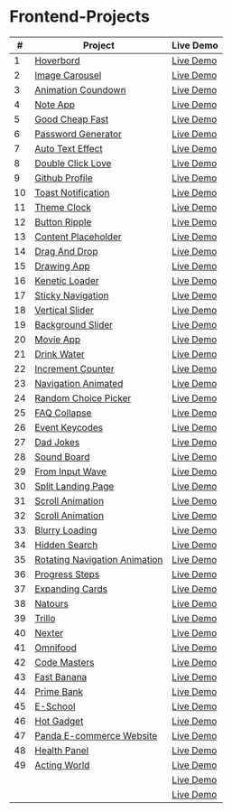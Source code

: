 # Frontend-Projects

| # |    Project            |    Live  Demo    |
|---| --------------------- | ---------------- |
| 1 | [Hoverbord](https://github.com/FaysalMiah55/hoverboard) | [Live Demo](https://faysalmiah55.github.io/hoverboard/) |
| 2 | [Image Carousel](https://github.com/FaysalMiah55/image-carousel) | [Live Demo](https://faysalmiah55.github.io/image-carousel/) |
| 3 | [Animation Coundown](https://github.com/FaysalMiah55/animated-countdown) | [Live Demo](https://faysalmiah55.github.io/animated-countdown/) |
| 4 | [Note App](https://github.com/FaysalMiah55/note-app) | [Live Demo](https://faysalmiah55.github.io/note-app/) |
| 5 | [Good Cheap Fast](https://github.com/FaysalMiah55/good-cheap-fast) | [Live Demo](https://faysalmiah55.github.io/good-cheap-fast/) |
| 6 | [Password Generator](https://github.com/FaysalMiah55/password-generator) | [Live Demo](https://faysalmiah55.github.io/password-generator/) |
| 7 | [Auto Text Effect](https://github.com/FaysalMiah55/auto-text-effect) | [Live Demo](https://faysalmiah55.github.io/auto-text-effect/) |
| 8 | [Double Click Love](https://github.com/FaysalMiah55/double-click-love) | [Live Demo](https://faysalmiah55.github.io/double-click-love/) |
| 9 | [Github Profile](https://github.com/FaysalMiah55/github-profile) | [Live Demo](https://faysalmiah55.github.io/github-profile/) |
| 10 | [Toast Notification](https://github.com/FaysalMiah55/toast-notification) | [Live Demo](https://faysalmiah55.github.io/toast-notification/) |
| 11 | [Theme Clock](https://github.com/FaysalMiah55/theme-clock) | [Live Demo](https://faysalmiah55.github.io/theme-clock/) |
| 12 | [Button Ripple](https://github.com/FaysalMiah55/button-ripple) | [Live Demo](https://faysalmiah55.github.io/button-ripple/) |
| 13 | [Content Placeholder](https://github.com/FaysalMiah55/content-placeholder) | [Live Demo](https://faysalmiah55.github.io/content-placeholder/) |
| 14 | [Drag And Drop](https://github.com/FaysalMiah55/drag-and-drop) | [Live Demo](https://faysalmiah55.github.io/drag-and-drop/) |
| 15 | [Drawing App](https://github.com/FaysalMiah55/drawing-app) | [Live Demo](https://faysalmiah55.github.io/drawing-app/) |
| 16 | [Kenetic Loader](https://github.com/FaysalMiah55/kenetic-loader) | [Live Demo](https://faysalmiah55.github.io/kenetic-loader/) |
| 17 | [Sticky Navigation](https://github.com/FaysalMiah55/sticky-navigation) | [Live Demo](https://faysalmiah55.github.io/sticky-navigation/) |
| 18 | [Vertical Slider](https://github.com/FaysalMiah55/vertical-slider) | [Live Demo](https://faysalmiah55.github.io/vertical-slider/) |
| 19 | [Background Slider](https://github.com/FaysalMiah55/background-slider) | [Live Demo](https://faysalmiah55.github.io/background-slider/) |
| 20 | [Movie App](https://github.com/FaysalMiah55/movie-app) | [Live Demo](https://faysalmiah55.github.io/movie-app/) |
| 21 | [Drink Water](https://github.com/FaysalMiah55/drink-water) | [Live Demo](https://faysalmiah55.github.io/drink-water/) |
| 22 | [Increment Counter](https://github.com/FaysalMiah55/incrementing-counter) | [Live Demo](https://faysalmiah55.github.io/incrementing-counter/) |
| 23 | [Navigation Animated](https://github.com/FaysalMiah55/navigation-animated) | [Live Demo](https://faysalmiah55.github.io/navigation-animated/) |
| 24 | [Random Choice Picker](https://github.com/FaysalMiah55/random-choice-picker) | [Live Demo](https://faysalmiah55.github.io/random-choice-picker/) |
| 25 | [FAQ Collapse](https://github.com/FaysalMiah55/faq-collapse) | [Live Demo](https://faysalmiah55.github.io/faq-collapse/) |
| 26 | [Event Keycodes](https://github.com/FaysalMiah55/event-keycodes) | [Live Demo](https://faysalmiah55.github.io/event-keycodes/) |
| 27 | [Dad Jokes](https://github.com/FaysalMiah55/dad-jokes) | [Live Demo](https://faysalmiah55.github.io/dad-jokes/) |
| 28 | [Sound Board](https://github.com/FaysalMiah55/sound-board) | [Live Demo](https://faysalmiah55.github.io/sound-board/) |
| 29 | [From Input Wave](https://github.com/FaysalMiah55/form-input-wave) | [Live Demo](https://faysalmiah55.github.io/form-input-wave/) |
| 30 | [Split Landing Page](https://github.com/FaysalMiah55/split-landing-page) | [Live Demo](https://faysalmiah55.github.io/split-landing-page/) |
| 31 | [Scroll Animation](https://github.com/FaysalMiah55/scroll-animation) | [Live Demo](https://faysalmiah55.github.io/scroll-animation/) |
| 32 | [Scroll Animation](https://github.com/FaysalMiah55/scroll-animation) | [Live Demo](https://faysalmiah55.github.io/scroll-animation/) |
| 33 | [Blurry Loading](https://github.com/FaysalMiah55/blurry-loading) | [Live Demo](https://faysalmiah55.github.io/blurry-loading/) |
| 34 | [Hidden Search](https://github.com/FaysalMiah55/hidden-search) | [Live Demo](https://faysalmiah55.github.io/hidden-search/) |
| 35 | [Rotating Navigation Animation](https://github.com/FaysalMiah55/rotating-nav-animation) | [Live Demo](https://faysalmiah55.github.io/rotating-nav-animation/) |
| 36 | [Progress Steps](https://github.com/FaysalMiah55/progress-steps) | [Live Demo](https://faysalmiah55.github.io/progress-steps/) |
| 37 | [Expanding Cards](https://github.com/FaysalMiah55/expanding-cards) | [Live Demo](https://faysalmiah55.github.io/expanding-cards/) |
| 38 | [Natours](https://github.com/FaysalMiah55/natours) | [Live Demo](https://faysalmiah55.github.io/natours/) |
| 39 | [Trillo](https://github.com/FaysalMiah55/trillo) | [Live Demo](https://faysalmiah55.github.io/trillo/) |
| 40 | [Nexter](https://github.com/FaysalMiah55/nexter) | [Live Demo](https://faysalmiah55.github.io/nexter/) |
| 41 | [Omnifood](https://github.com/FaysalMiah55/omnifood) | [Live Demo](https://faysalmiah55.github.io/omnifood-optimizations/) |
| 42 | [Code Masters](https://github.com/FaysalMiah55/code-masters) | [Live Demo](https://faysalmiah55.github.io/code-masters/) |
| 43 | [Fast Banana](https://github.com/FaysalMiah55/fast-banana) | [Live Demo](https://faysalmiah55.github.io/fast-banana/) |
| 44 | [Prime Bank](https://github.com/FaysalMiah55/prime-bank) | [Live Demo](https://faysalmiah55.github.io/prime-bank/) |
| 45 | [E-School](https://github.com/FaysalMiah55/e-school) | [Live Demo](https://faysalmiah55.github.io/e-school/) |
| 46 | [Hot Gadget](https://github.com/FaysalMiah55/hot-gadget) | [Live Demo](https://faysalmiah55.github.io/hot-gadget/) |
| 47 | [Panda E-commerce Website](https://github.com/FaysalMiah55/panda-ecommerce) | [Live Demo](https://faysalmiah55.github.io/panda-ecommerce/) |
| 48 | [Health Panel](https://github.com/FaysalMiah55/health-panel) | [Live Demo](https://faysalmiah55.github.io/health-panel/) |
| 49 | [Acting World](https://github.com/FaysalMiah55/acting-world) | [Live Demo](https://faysalmiah55.github.io/acting-world/) |
|  | []() | [Live Demo]() |
|  | []() | [Live Demo]() |


